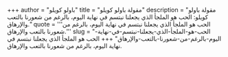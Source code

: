 +++
author = "باولو كويلو"
title = "مقولة باولو كويلو"
description = "مقولة باولو كويلو: الحب هو الملجأ الذي يجعلنا نبتسم في نهاية اليوم، بالرغم من شعورنا بالتعب والإرهاق."
quote = '''الحب هو الملجأ الذي يجعلنا نبتسم في نهاية اليوم، بالرغم من شعورنا بالتعب والإرهاق.''' 
slug = "الحب-هو-الملجأ-الذي-يجعلنا-نبتسم-في-نهاية-اليوم-بالرغم-من-شعورنا-بالتعب-والإرهاق"
+++
الحب هو الملجأ الذي يجعلنا نبتسم في نهاية اليوم، بالرغم من شعورنا بالتعب والإرهاق.

